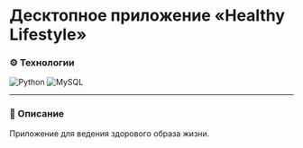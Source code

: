 # Десктопное приложение «Healthy Lifestyle»

### ⚙️ Технологии
![Python](https://img.shields.io/badge/Python-3776AB?style=for-the-badge&logo=python&logoColor=white)
![MySQL](https://img.shields.io/badge/MySQL-005C84?style=for-the-badge&logo=mysql&logoColor=white)

---

### 📄 Описание
Приложение для ведения здорового образа жизни.
